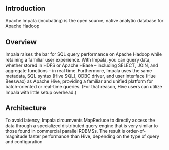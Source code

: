 ## Introduction
Apache Impala (incubating) is the open source, native analytic database for Apache Hadoop
## Overview
Impala raises the bar for SQL query performance on Apache Hadoop while retaining a familiar user experience. With Impala, you can query data, whether stored in HDFS or Apache HBase – including SELECT, JOIN, and aggregate functions – in real time. Furthermore, Impala uses the same metadata, SQL syntax (Hive SQL), ODBC driver, and user interface (Hue Beeswax) as Apache Hive, providing a familiar and unified platform for batch-oriented or real-time queries. (For that reason, Hive users can utilize Impala with little setup overhead.)

## Architecture
To avoid latency, Impala circumvents MapReduce to directly access the data through a specialized distributed query engine that is very similar to those found in commercial parallel RDBMSs. The result is order-of-magnitude faster performance than Hive, depending on the type of query and configuration


